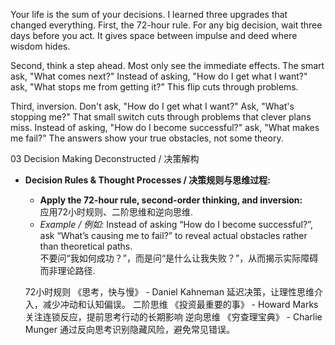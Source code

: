 Your life is the sum of your decisions. I learned three upgrades that changed everything. First, the 72-hour rule. For any big decision, wait three days before you act. It gives space between impulse and deed where wisdom hides.

Second, think a step ahead. Most only see the immediate effects. The smart ask, "What comes next?" Instead of asking, "How do I get what I want?" ask, "What stops me from getting it?" This flip cuts through problems.

Third, inversion. Don't ask, "How do I get what I want?" Ask, "What's stopping me?" That small switch cuts through problems that clever plans miss. Instead of asking, "How do I become successful?" ask, "What makes me fail?" The answers show your true obstacles, not some theory.

03 Decision Making Deconstructed / 决策解构  
- **Decision Rules & Thought Processes / 决策规则与思维过程:**  
  - **Apply the 72-hour rule, second-order thinking, and inversion:**  
    应用72小时规则、二阶思维和逆向思维.  
  - *Example / 例如:* Instead of asking “How do I become successful?”, ask “What’s causing me to fail?” to reveal actual obstacles rather than theoretical paths.  
    不要问“我如何成功？”，而是问“是什么让我失败？”，从而揭示实际障碍而非理论路径.

  72小时规则	《思考，快与慢》 - Daniel Kahneman	延迟决策，让理性思维介入，减少冲动和认知偏误。
  二阶思维	《投资最重要的事》 - Howard Marks	关注连锁反应，提前思考行动的长期影响
  逆向思维	《穷查理宝典》 - Charlie Munger	通过反向思考识别隐藏风险，避免常见错误。
